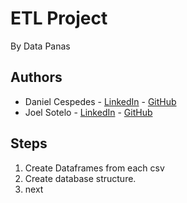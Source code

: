 # ETL Project
By Data Panas

## Authors
* Daniel Cespedes - [LinkedIn](https://www.linkedin.com/in/selinzorob/) - [GitHub](https://github.com/danielczz)
* Joel Sotelo - [LinkedIn](https://www.linkedin.com/in/joelsotelods/) - [GitHub](https://github.com/joelsotelods)


## Steps 

1. Create Dataframes from each csv
2. Create database structure.
3. next